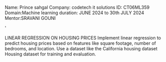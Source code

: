 Name: Prince sahgal
Company: codetech it solutions 
ID: CT06ML359 
Domain:Machine learning
duration: JUNE 2024 to 30th JULY 2024 
Mentor:SRAVANI GOUNI

'

LINEAR REGRESSION ON HOUSING PRICES
Implement linear regression to predict housing prices based on features like
square footage, number of bedrooms, and location. Use a dataset like the
California housing dataset Housing dataset for training and evaluation.
